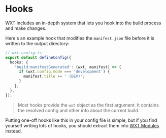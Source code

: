 # Hooks

WXT includes an in-depth system that lets you hook into the build process and make changes.

Here's an example hook that modifies the `manifest.json` file before it is written to the output directory:

```ts
// wxt.config.ts
export default defineConfig({
  hooks: {
    'build:manifestGenerated': (wxt, manifest) => {
      if (wxt.config.mode === 'development') {
        manifest.title += ' (DEV)';
      }
    },
  },
});
```

> Most hooks provide the `wxt` object as the first argument. It contains the resolved config and other info about the current build.

Putting one-off hooks like this in your config file is simple, but if you find yourself writing lots of hooks, you should extract them into [WXT Modules](/guide/essentials/wxt-modules) instead.

